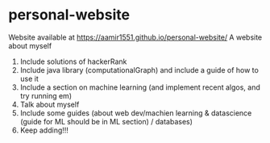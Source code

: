 # personal-website
Website available at https://aamir1551.github.io/personal-website/
A website about myself
1) Include solutions of hackerRank
2) Include java library (computationalGraph) and include a guide of how to use it
3) Include a section on machine learning (and implement recent algos, and try running em)
4) Talk about myself
5) Include some guides (about web dev/machien learning & datascience (guide for ML should be in ML section) / databases)
6) Keep adding!!! 
